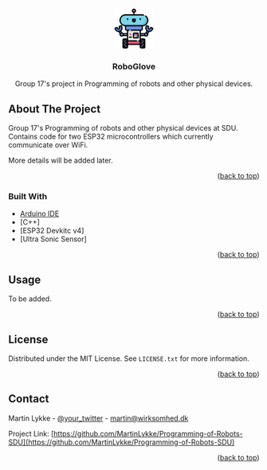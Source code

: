 <div id="top"></div>

<!-- PROJECT LOGO -->
<br />
<div align="center">
  <a href="https://github.com/MartinLykke/Programming-of-Robots-SDU">
    <img src="images/logo.png" alt="Logo" width="80" height="80">
  </a>

  <h3 align="center">RoboGlove</h3>

  <p align="center">
    Group 17's project in Programming of robots and other physical devices.
    <br />
  </p>
</div>

<!-- ABOUT THE PROJECT -->

## About The Project

Group 17's Programming of robots and other physical devices at SDU. Contains code for two ESP32 microcontrollers which currently communicate over WiFi.

More details will be added later.

<p align="right">(<a href="#top">back to top</a>)</p>

### Built With

- [Arduino IDE](https://www.arduino.cc/en/software)
- [C++]
- [ESP32 Devkitc v4]
- [Ultra Sonic Sensor]

<p align="right">(<a href="#top">back to top</a>)</p>

<!-- USAGE EXAMPLES -->

## Usage

To be added.

<p align="right">(<a href="#top">back to top</a>)</p>

<!-- LICENSE -->

## License

Distributed under the MIT License. See `LICENSE.txt` for more information.

<p align="right">(<a href="#top">back to top</a>)</p>

<!-- CONTACT -->

## Contact

Martin Lykke - [@your_twitter](https://twitter.com/your_username) - martin@wirksomhed.dk

Project Link: [https://github.com/MartinLykke/Programming-of-Robots-SDU](https://github.com/MartinLykke/Programming-of-Robots-SDU)

<p align="right">(<a href="#top">back to top</a>)</p>
